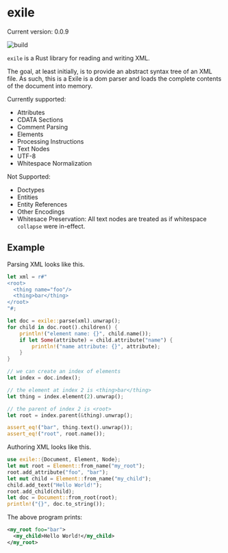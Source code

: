 # exile

Current version: 0.0.9

![build](https://github.com/webern/exile/workflows/exile%20ci/badge.svg)

`exile` is a Rust library for reading and writing XML.

The goal, at least initially, is to provide an abstract syntax tree of an XML file.
As such, this is a Exile is a dom parser and loads the complete contents of the document into memory.

Currently supported:
- Attributes
- CDATA Sections
- Comment Parsing
- Elements
- Processing Instructions
- Text Nodes
- UTF-8
- Whitespace Normalization

Not Supported:
- Doctypes
- Entities
- Entity References
- Other Encodings
- Whitesace Preservation: All text nodes are treated as if whitespace `collapse` were in-effect.

## Example

Parsing XML looks like this.

```rust
let xml = r#"
<root>
  <thing name="foo"/>
  <thing>bar</thing>
</root>
"#;

let doc = exile::parse(xml).unwrap();
for child in doc.root().children() {
    println!("element name: {}", child.name());
    if let Some(attribute) = child.attribute("name") {
        println!("name attribute: {}", attribute);
    }
}

// we can create an index of elements
let index = doc.index();

// the element at index 2 is <thing>bar</thing>
let thing = index.element(2).unwrap();

// the parent of index 2 is <root>
let root = index.parent(&thing).unwrap();

assert_eq!("bar", thing.text().unwrap());
assert_eq!("root", root.name());
```

Authoring XML looks like this.

```rust
use exile::{Document, Element, Node};
let mut root = Element::from_name("my_root");
root.add_attribute("foo", "bar");
let mut child = Element::from_name("my_child");
child.add_text("Hello World!");
root.add_child(child);
let doc = Document::from_root(root);
println!("{}", doc.to_string());
```

The above program prints:

```xml
<my_root foo="bar">
  <my_child>Hello World!</my_child>
</my_root>
```
